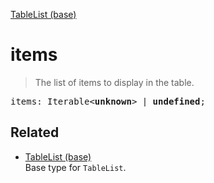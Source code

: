[TableList (base)](TableList_base.md)

# items

> The list of items to display in the table.

<pre class="docgen_signature">items: Iterable&lt;<b>unknown</b>&gt; | <b>undefined</b>;</pre>

## Related

- [<!--{ref:type}-->TableList (base)](TableList_base.md) \
    Base type for `TableList`.
